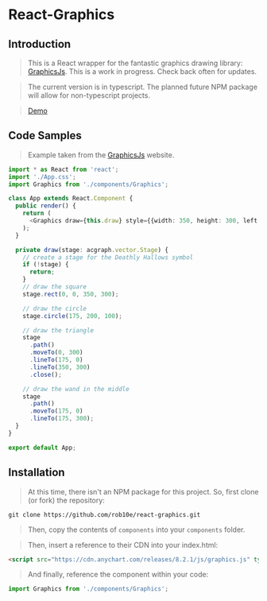 # React-Graphics

## Introduction

>This is a React wrapper for the fantastic graphics drawing library: [GraphicsJs](http://www.graphicsjs.org/).
This is a work in progress. Check back often for updates.

> The current version is in typescript. The planned future NPM package will allow for non-typescript projects.

> [Demo](https://rob10e.github.io/)

## Code Samples

> Example taken from the [GraphicsJs](http://www.graphicsjs.org/) website.

```typescript
import * as React from 'react';
import './App.css';
import Graphics from './components/Graphics';

class App extends React.Component {
  public render() {
    return (
      <Graphics draw={this.draw} style={{width: 350, height: 300, left: 25, top: 50}}/>
    );
  }

  private draw(stage: acgraph.vector.Stage) {
    // create a stage for the Deathly Hallows symbol
    if (!stage) {
      return;
    }
    // draw the square
    stage.rect(0, 0, 350, 300);

    // draw the circle
    stage.circle(175, 200, 100);

    // draw the triangle
    stage
      .path()
      .moveTo(0, 300)
      .lineTo(175, 0)
      .lineTo(350, 300)
      .close();

    // draw the wand in the middle
    stage
      .path()
      .moveTo(175, 0)
      .lineTo(175, 300);
  }
}

export default App;
```

## Installation

> At this time, there isn't an NPM package for this project. So, first clone (or fork) the repository:
```
git clone https://github.com/rob10e/react-graphics.git
```
> Then, copy the contents of ```components``` into your ```components``` folder.

> Then, insert a reference to their CDN into your index.html:
```html
<script src="https://cdn.anychart.com/releases/8.2.1/js/graphics.js" type="text/javascript"></script>
```
> And finally, reference the component within your code:
```typescript
import Graphics from './components/Graphics';
```
